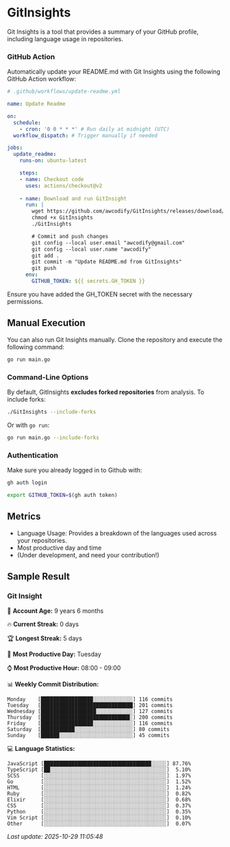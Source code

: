 # GitInsights

Git Insights is a tool that provides a summary of your GitHub profile, including language usage in repositories.


### GitHub Action

Automatically update your README.md with Git Insights using the following GitHub Action workflow:

```yaml
# .github/workflows/update-readme.yml

name: Update Readme

on:
  schedule:
    - cron: '0 0 * * *' # Run daily at midnight (UTC)
  workflow_dispatch: # Trigger manually if needed

jobs:
  update_readme:
    runs-on: ubuntu-latest

    steps:
    - name: Checkout code
      uses: actions/checkout@v2
      
    - name: Download and run GitInsight
      run: |
        wget https://github.com/awcodify/GitInsights/releases/download/v0.1.0/GitInsights -O GitInsights
        chmod +x GitInsights
        ./GitInsights

        # Commit and push changes
        git config --local user.email "awcodify@gmail.com"
        git config --local user.name "awcodify"
        git add .
        git commit -m "Update README.md from GitInsights"
        git push
      env:
        GITHUB_TOKEN: ${{ secrets.GH_TOKEN }}

```
Ensure you have added the GH_TOKEN secret with the necessary permissions.

## Manual Execution
You can also run Git Insights manually. Clone the repository and execute the following command:

```bash
go run main.go
```

### Command-Line Options

By default, GitInsights **excludes forked repositories** from analysis. To include forks:

```bash
./GitInsights --include-forks
```

Or with `go run`:
```bash
go run main.go --include-forks
```

### Authentication

Make sure you already logged in to Github with:
```bash
gh auth login

export GITHUB_TOKEN=$(gh auth token)
```
## Metrics

* Language Usage: Provides a breakdown of the languages used across your repositories.
* Most productive day and time
* (Under development, and need your contribution!)

## Sample Result

<!--START_SECTION:GitInsights-->
### Git Insight

👤 **Account Age:** 9 years 6 months

🔥 **Current Streak:** 0 days

🏆 **Longest Streak:** 5 days

📅 **Most Productive Day:** Tuesday

⌚️ **Most Productive Hour:** 08:00 - 09:00

📊 **Weekly Commit Distribution:**
```
Monday    [█████████████████░░░░░░░░░░░░░] 116 commits
Tuesday   [██████████████████████████████] 201 commits
Wednesday [██████████████████░░░░░░░░░░░░] 127 commits
Thursday  [█████████████████████████████░] 200 commits
Friday    [█████████████████░░░░░░░░░░░░░] 116 commits
Saturday  [███████████░░░░░░░░░░░░░░░░░░░] 80 commits
Sunday    [██████░░░░░░░░░░░░░░░░░░░░░░░░] 45 commits
```

💻 **Language Statistics:**
```
JavaScript [███████████████████████████████████░░░░░] 87.76%
TypeScript [██░░░░░░░░░░░░░░░░░░░░░░░░░░░░░░░░░░░░░░]  5.10%
SCSS       [░░░░░░░░░░░░░░░░░░░░░░░░░░░░░░░░░░░░░░░░]  1.97%
Go         [░░░░░░░░░░░░░░░░░░░░░░░░░░░░░░░░░░░░░░░░]  1.52%
HTML       [░░░░░░░░░░░░░░░░░░░░░░░░░░░░░░░░░░░░░░░░]  1.24%
Ruby       [░░░░░░░░░░░░░░░░░░░░░░░░░░░░░░░░░░░░░░░░]  0.82%
Elixir     [░░░░░░░░░░░░░░░░░░░░░░░░░░░░░░░░░░░░░░░░]  0.68%
CSS        [░░░░░░░░░░░░░░░░░░░░░░░░░░░░░░░░░░░░░░░░]  0.37%
Python     [░░░░░░░░░░░░░░░░░░░░░░░░░░░░░░░░░░░░░░░░]  0.35%
Vim Script [░░░░░░░░░░░░░░░░░░░░░░░░░░░░░░░░░░░░░░░░]  0.10%
Other      [░░░░░░░░░░░░░░░░░░░░░░░░░░░░░░░░░░░░░░░░]  0.07%
```

 _Last update: 2025-10-29 11:05:48_
<!--END_SECTION:GitInsights-->